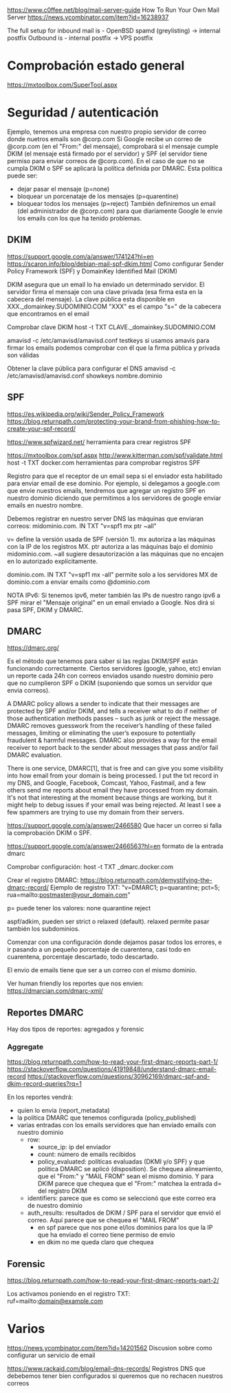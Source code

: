 https://www.c0ffee.net/blog/mail-server-guide
How To Run Your Own Mail Server
https://news.ycombinator.com/item?id=16238937


The full setup for inbound mail is - OpenBSD spamd (greylisting) -> internal postfix
Outbound is - internal postfix -> VPS postfix


# Comprobación estado general
https://mxtoolbox.com/SuperTool.aspx


# Seguridad / autenticación

Ejemplo, tenemos una empresa con nuestro propio servidor de correo donde nuetros emails son @corp.com
Si Google recibe un correo de @corp.com (en el "From:" del mensaje), comprobará si el mensaje cumple DKIM (el mensaje está firmado por el servidor) y SPF (el servidor tiene permiso para enviar correos de @corp.com).
En el caso de que no se cumpla DKIM o SPF se aplicará la política definida por DMARC.
Esta política puede ser:
  - dejar pasar el mensaje (p=none)
  - bloquear un porcenataje de los mensajes (p=quarentine)
  - bloquear todos los mensajes (p=reject)
También definiremos un email (del administrador de @corp.com) para que diaríamente Google le envie los emails con los que ha tenido problemas.


## DKIM
https://support.google.com/a/answer/174124?hl=en
https://scaron.info/blog/debian-mail-spf-dkim.html
Como configurar Sender Policy Framework (SPF) y DomainKey Identified Mail (DKIM)

DKIM asegura que un email lo ha enviado un determinado servidor.
El servidor firma el mensaje con una clave privada (esa firma esta en la cabecera del mensaje). La clave pública esta disponible en XXX._domainkey.SUDOMINIO.COM
"XXX" es el campo "s=" de la cabecera que encontramos en el email

Comprobar clave DKIM
host -t TXT CLAVE._domainkey.SUDOMINIO.COM

amavisd -c /etc/amavisd/amavisd.conf testkeys
  si usamos amavis para firmar los emails podemos comprobar con él que la firma pública y privada son válidas

Obtener la clave pública para configurar el DNS
amavisd -c /etc/amavisd/amavisd.conf showkeys nombre.dominio



## SPF
https://es.wikipedia.org/wiki/Sender_Policy_Framework
https://blog.returnpath.com/protecting-your-brand-from-phishing-how-to-create-your-spf-record/

https://www.spfwizard.net/
  herramienta para crear registros SPF

https://mxtoolbox.com/spf.aspx
http://www.kitterman.com/spf/validate.html
host -t TXT docker.com
  herramientas para comprobar registros SPF

Registro para que el receptor de un email sepa si el enviador esta habilitado para enviar email de ese dominio.
Por ejemplo, si delegamos a google.com que envie nuestros emails, tendremos que agregar un registro SPF en nuestro dominio diciendo que permitimos a los servidores de google enviar emails en nuestro nombre.

Debemos registrar en nuestro server DNS las máquinas que enviaran correos:
midominio.com. IN TXT "v=spf1 mx ptr ~all"

v= define la versión usada de SPF (versión 1).
mx autoriza a las máquinas con la IP de los registros MX.
ptr autoriza a las máquinas bajo el dominio midominio.com.
~all sugiere desautorización a las máquinas que no encajen en lo autorizado explícitamente.


dominio.com.  IN TXT "v=spf1 mx -all"
  permite solo a los servidores MX de dominio.com a enviar emails como @dominio.com


NOTA IPv6:
Si tenemos ipv6, meter también las IPs de nuestro rango ipv6 a SPF
mirar el "Mensaje original" en un email enviado a Google. Nos dirá si pasa SPF, DKIM y DMARC.




## DMARC
https://dmarc.org/

Es el método que tenemos para saber si las reglas DKIM/SPF están funcionando correctamente.
Ciertos servidores (google, yahoo, etc) envian un reporte cada 24h con correos enviados usando nuestro dominio pero que no cumplieron SPF o DKIM (suponiendo que somos un servidor que envia correos).


A DMARC policy allows a sender to indicate that their messages are protected by SPF and/or DKIM, and tells a receiver what to do if neither of those authentication methods passes – such as junk or reject the message. DMARC removes guesswork from the receiver’s handling of these failed messages, limiting or eliminating the user’s exposure to potentially fraudulent & harmful messages. DMARC also provides a way for the email receiver to report back to the sender about messages that pass and/or fail DMARC evaluation.

There is one service, DMARC[1], that is free and can give you some visibility into how email from your domain is being processed. I put the txt record in my DNS, and Google, Facebook, Comcast, Yahoo, Fastmail, and a few others send me reports about email they have processed from my domain. It's not that interesting at the moment because things are working, but it might help to debug issues if your email was being rejected. At least I see a few spammers are trying to use my domain from their servers.


https://support.google.com/a/answer/2466580
Que hacer un correo si falla la comprobación DKIM o SPF.

https://support.google.com/a/answer/2466563?hl=en
formato de la entrada dmarc

Comprobar configuración:
host -t TXT _dmarc.docker.com


Crear el registro DMARC: https://blog.returnpath.com/demystifying-the-dmarc-record/
Ejemplo de registro TXT:
"v=DMARC1; p=quarantine; pct=5; rua=mailto:postmaster@your_domain.com"

p= puede tener los valores:
  none
  quarantine
  reject

aspf/adkim, pueden ser strict o relaxed (default). relaxed permite pasar también los subdominios.

Comenzar con una configuración donde dejamos pasar todos los errores, e ir pasando a un pequeño porcentaje de cuarentena, casi todo en cuarentena, porcentaje descartado, todo descartado.

El envio de emails tiene que ser a un correo con el mismo dominio.

Ver human friendly los reportes que nos envien: https://dmarcian.com/dmarc-xml/

## Reportes DMARC
Hay dos tipos de reportes: agregados y forensic

### Aggregate
https://blog.returnpath.com/how-to-read-your-first-dmarc-reports-part-1/
https://stackoverflow.com/questions/41919848/understand-dmarc-email-record
https://stackoverflow.com/questions/30962169/dmarc-spf-and-dkim-record-queries?rq=1

En los reportes vendrá:
  - quien lo envia (report_metadata)
  - la política DMARC que tenemos configurada (policy_published)
  - varias entradas con los emails servidores que han enviado emails con nuestro dominio
    - row:
      - source_ip: ip del enviador
      - count: número de emails recibidos
      - policy_evaluated: políticas evaluadas (DKMI y/o SPF) y que política DMARC se aplicó (disposition).
        Se chequea alineamiento, que el "From:" y "MAIL FROM" sean el mismo dominio.
        Y para DKIM parece que chequea que el "From:" matchea la entrada d= del registro DKIM
    - identifiers: parece que es como se seleccionó que este correo era de nuestro dominio
    - auth_results: resultados de DKIM / SPF para el servidor que envió el correo. Aquí parece que se chequea el "MAIL FROM"
      - en spf parece que nos pone el/los dominios para los que la IP que ha enviado el correo tiene permiso de envio
      - en dkim no me queda claro que chequea


## Forensic
https://blog.returnpath.com/how-to-read-your-first-dmarc-reports-part-2/

Los activamos poniendo en el registro TXT:
ruf=mailto:domain@example.com




# Varios
https://news.ycombinator.com/item?id=14201562
Discusion sobre como configurar un servicio de email


https://www.rackaid.com/blog/email-dns-records/
Registros DNS que debebemos tener bien configurados si queremos que no rechacen nuestros correos
